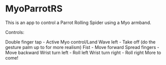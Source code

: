 # MyoParrotRS
This is an app to control a Parrot Rolling Spider using a Myo armband.

Controls:

Double finger tap - Active Myo control/Land
Wave left - Take off (do the gesture palm up to for more realism)
Fist - Move forward
Spread fingers - Move backward
Wrist turn left - Roll left
Wrist turn right - Roll right
More to come!
